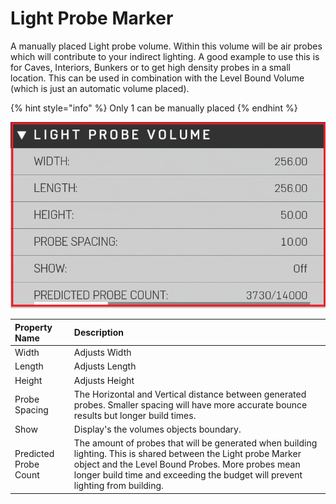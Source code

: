 # Light Probe Marker

A manually placed Light probe volume. Within this volume will be air probes which will contribute to your indirect lighting. A good example to use this is for Caves, Interiors, Bunkers or to get high density probes in a small location. This can be used in combination with the Level Bound Volume (which is just an automatic volume placed).

{% hint style="info" %}
Only 1 can be manually placed
{% endhint %}

![Light Probe Marker Properties](../.gitbook/assets/images/lighting/light-probe-marker-properties.png)

|Property Name|Description|
|:-- | :--|
|Width|Adjusts Width|
|Length | Adjusts Length|
|Height | Adjusts Height|
|Probe Spacing | The Horizontal and Vertical distance between generated probes. Smaller spacing will have more accurate bounce results but longer build times.|
|Show | Display's the volumes objects boundary.|
|Predicted Probe Count | The amount of probes that will be generated when building lighting. This is shared between the Light probe Marker object and the Level Bound Probes. More probes mean longer build time and exceeding the budget will prevent lighting from building.|
